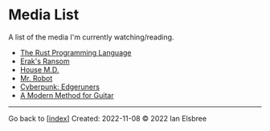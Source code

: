 # Media List

A list of the media I'm currently watching/reading.

- [The Rust Programming Language](https://rust-book.cs.brown.edu/ch06-01-defining-an-enum.html)
- [Erak's Ransom](https://archive.org/details/eraksransom0000flan/page/80/mode/2up?view=theater)
- [House M.D.](https://www.amazon.com/gp/video/detail/B00C15T422/ref=atv_hm_hom_1_c_lZOsi7_2_2)
- [Mr. Robot](https://www.amazon.com/gp/video/detail/B00YBX664Q/ref=atv_dp_season_select_s1)
- [Cyberpunk: Edgeruners](https://www.netflix.com/browse?jbv=81054853)
- [A Modern Method for Guitar](attachments/A_Modern_Method_for_Guitar_Volume_1.pdf)

---
Go back to [[index]]
Created: 2022-11-08
© 2022 Ian Elsbree

[index]: index "Home Page"
